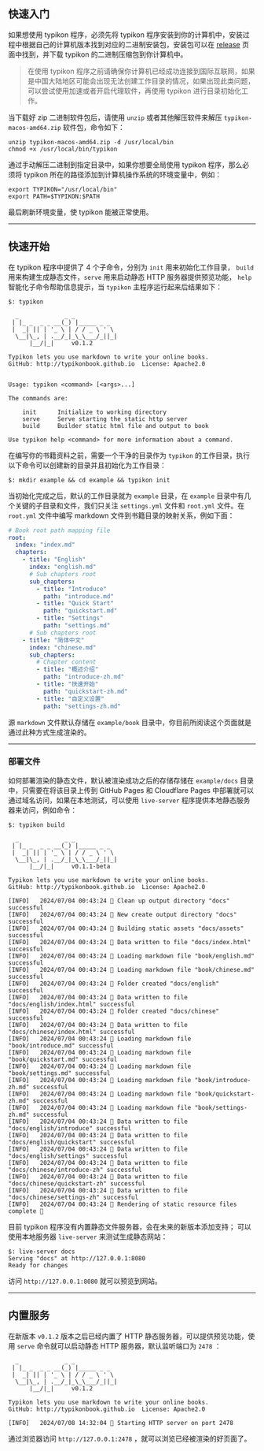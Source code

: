 ## 快速入门

如果想使用 typikon 程序，必须先将 typikon 程序安装到你的计算机中，安装过程中根据自己的计算机版本找到对应的二进制安装包，安装包可以在 [release](https://github.com/auula/typikon/releases) 页面中找到，并下载 typikon 的二进制压缩包到你计算机中。

> 在使用 typikon 程序之前请确保你计算机已经成功连接到国际互联网，如果是中国大陆地区可能会出现无法创建工作目录的情况，如果出现此类问题，可以尝试使用加速或者开启代理软件，再使用 typikon 进行目录初始化工作。

当下载好 zip 二进制软件包后，请使用 `unzip` 或者其他解压软件来解压 `typikon-macos-amd64.zip` 软件包，命令如下：

```shell
unzip typikon-macos-amd64.zip -d /usr/local/bin
chmod +x /usr/local/bin/typikon
```

通过手动解压二进制到指定目录中，如果你想要全局使用 typikon 程序，那么必须将 typikon 所在的路径添加到计算机操作系统的环境变量中，例如：

```shell
export TYPIKON="/usr/local/bin"
export PATH=$TYPIKON:$PATH
```

最后刷新环境变量，使 typikon 能被正常使用。

---

## 快速开始

在 typikon 程序中提供了 4 个子命令，分别为 `init` 用来初始化工作目录， `build` 用来构建生成静态文件，`serve` 用来启动静态 HTTP 服务器提供预览功能， `help` 智能化子命令帮助信息提示，当 `typikon` 主程序运行起来后结果如下：

```shell
$: typikon

  _             _ _
 | |_ _  _ _ __(_) |_____ _ _
 |  _| || | '_ \ | / / _ \ ' \
  \__|\_, | .__/_|_\_\___/_||_|
      |__/|_|     v0.1.2

Typikon lets you use markdown to write your online books.
GitHub: http://typikonbook.github.io  License: Apache2.0


Usage: typikon <command> [<args>...]

The commands are:

    init      Initialize to working directory
    serve     Serve starting the static http server
    build     Builder static html file and output to book

Use typikon help <command> for more information about a command.

```

在编写你的书籍资料之前，需要一个干净的目录作为 `typikon` 的工作目录，执行以下命令可以创建新的目录并且初始化为工作目录：

```shell
$: mkdir example && cd example && typikon init
```

当初始化完成之后，默认的工作目录就为 `example` 目录，在 `example` 目录中有几个关键的子目录和文件，我们只关注 `settings.yml` 文件和 `root.yml` 文件。在 `root.yml` 文件中编写 markdown 文件到书籍目录的映射关系，例如下面：

```yaml
# Book root path mapping file
root:
  index: "index.md"
  chapters:
    - title: "English"
      index: "english.md"
      # Sub chapters root
      sub_chapters:
        - title: "Introduce"
          path: "introduce.md"
        - title: "Quick Start"
          path: "quickstart.md"
        - title: "Settings"
          path: "settings.md"
      # Sub chapters root
    - title: "简体中文"
      index: "chinese.md"
      sub_chapters:
        # Chapter content
        - title: "概述介绍"
          path: "introduce-zh.md"
        - title: "快速开始"
          path: "quickstart-zh.md"
        - title: "自定义设置"
          path: "settings-zh.md"

```

源 `markdown` 文件默认存储在 `example/book` 目录中，你目前所阅读这个页面就是通过此种方式生成渲染的。

---

### 部署文件

如何部署渲染的静态文件，默认被渲染成功之后的存储存储在 `example/docs` 目录中，只需要在将该目录上传到 GitHub Pages 和 Cloudflare Pages 中部署就可以通过域名访问，如果在本地测试，可以使用 `live-server` 程序提供本地静态服务器来访问，例如命令：

```shell
$: typikon build

  _             _ _
 | |_ _  _ _ __(_) |_____ _ _
 |  _| || | '_ \ | / / _ \ ' \
  \__|\_, | .__/_|_\_\___/_||_|
      |__/|_|     v0.1.1-beta

Typikon lets you use markdown to write your online books.
GitHub: http://typikonbook.github.io  License: Apache2.0

[INFO]   2024/07/04 00:43:24 💬 Clean up output directory "docs" successful
[INFO]   2024/07/04 00:43:24 💬 New create output directory "docs" successful
[INFO]   2024/07/04 00:43:24 💬 Building static assets "docs/assets" successful
[INFO]   2024/07/04 00:43:24 💬 Data written to file "docs/index.html" successful
[INFO]   2024/07/04 00:43:24 💬 Loading markdown file "book/english.md" successful
[INFO]   2024/07/04 00:43:24 💬 Loading markdown file "book/chinese.md" successful
[INFO]   2024/07/04 00:43:24 💬 Folder created "docs/english" successful
[INFO]   2024/07/04 00:43:24 💬 Data written to file "docs/english/index.html" successful
[INFO]   2024/07/04 00:43:24 💬 Folder created "docs/chinese" successful
[INFO]   2024/07/04 00:43:24 💬 Data written to file "docs/chinese/index.html" successful
[INFO]   2024/07/04 00:43:24 💬 Loading markdown file "book/introduce.md" successful
[INFO]   2024/07/04 00:43:24 💬 Loading markdown file "book/quickstart.md" successful
[INFO]   2024/07/04 00:43:24 💬 Loading markdown file "book/settings.md" successful
[INFO]   2024/07/04 00:43:24 💬 Loading markdown file "book/introduce-zh.md" successful
[INFO]   2024/07/04 00:43:24 💬 Loading markdown file "book/quickstart-zh.md" successful
[INFO]   2024/07/04 00:43:24 💬 Loading markdown file "book/settings-zh.md" successful
[INFO]   2024/07/04 00:43:24 💬 Data written to file "docs/english/introduce" successful
[INFO]   2024/07/04 00:43:24 💬 Data written to file "docs/english/quickstart" successful
[INFO]   2024/07/04 00:43:24 💬 Data written to file "docs/english/settings" successful
[INFO]   2024/07/04 00:43:24 💬 Data written to file "docs/chinese/introduce-zh" successful
[INFO]   2024/07/04 00:43:24 💬 Data written to file "docs/chinese/quickstart-zh" successful
[INFO]   2024/07/04 00:43:24 💬 Data written to file "docs/chinese/settings-zh" successful
[INFO]   2024/07/04 00:43:24 💬 Rendering of static resource files complete 🎉
```

目前 typikon 程序没有内置静态文件服务器，会在未来的新版本添加支持；
可以使用本地服务器 `live-server` 来测试生成静态网站：

```shell
$: live-server docs
Serving "docs" at http://127.0.0.1:8080
Ready for changes
```
 
访问 `http://127.0.0.1:8080` 就可以预览到网站。

---

## 内置服务

在新版本 `v0.1.2` 版本之后已经内置了 HTTP 静态服务器，可以提供预览功能，使用 `serve` 命令就可以启动静态 HTTP 服务器，默认监听端口为 `2478` ：

```shell
  _             _ _
 | |_ _  _ _ __(_) |_____ _ _
 |  _| || | '_ \ | / / _ \ ' \
  \__|\_, | .__/_|_\_\___/_||_|
      |__/|_|     v0.1.2

Typikon lets you use markdown to write your online books.
GitHub: http://typikonbook.github.io  License: Apache2.0

[INFO]   2024/07/08 14:32:04 💬 Starting HTTP server on port 2478
```

通过浏览器访问 `http://127.0.0.1:2478` ，就可以浏览已经被渲染的好页面了。